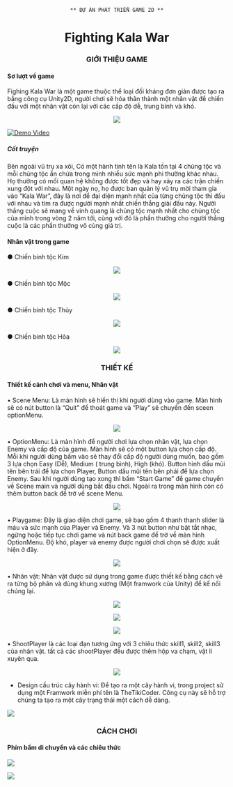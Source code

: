 
<center>

    ** DỰ ÁN PHÁT TRIỂN GAME 2D **
    
# Fighting Kala War
</center>


<center>

### **GIỚI THIỆU GAME**
    
</center>

#### Sơ lượt về game

Fighing Kala War là một game thuộc thể loại đối kháng đơn giản được tạo ra bằng công cụ Unity2D, người chơi sẽ hóa thân thành một nhân vật để chiến đấu với một nhân vật còn lại với các cấp độ dễ, trung bình và khó.

<center>
    
![](https://i.imgur.com/uSIx8Uh.png)
    
</center>


[![Demo Video](https://img.youtube.com/vi/VIDEO-AlAILQoI2pM&t=15s/0.jpg)](https://www.youtube.com/watch?v=AlAILQoI2pM&t=15s)



##### Cốt truyện

Bên ngoài vũ trụ xa xôi, Có một hành tinh tên là Kala tồn tại 4 chủng tộc và mỗi chủng tộc ẩn chứa trong mình nhiều sức mạnh phi thường khác nhau. Họ thường có mối quan hệ không được tốt đẹp và hay xảy ra các trận chiến xung đột với nhau. Một ngày nọ, họ được ban quản lý vũ trụ mời tham gia vào “Kala War”, đây là nơi để đại diện mạnh nhất của từng chủng tộc thi đấu với nhau và tìm ra được người mạnh nhất chiến thắng giải đấu này. Người thắng cuộc sẽ mang về vinh quang là chủng tộc mạnh nhất cho chủng tộc của mình trong vòng 2 năm tới, cùng với đó là phần thưởng cho người thắng cuộc là các phần thưởng vô cùng giá trị.

#### Nhân vật trong game
●	Chiến binh tộc Kim 

<center>
    
![](https://i.imgur.com/V8F0No8.png)

    
</center>


●	Chiến binh tộc Mộc
 

<center>
    
![](https://i.imgur.com/wOebeyv.png)


</center>

●	Chiến binh tộc Thủy
 

<center>
    
![](https://i.imgur.com/fVp8rMm.png)


</center>


●	Chiến binh tộc Hỏa
 

<center>
    
![](https://i.imgur.com/2QAWRjL.png)


</center>


<center>

### **THIẾT KẾ**
    
</center>

#### Thiết kế cảnh chơi và menu, Nhân vật

•	Scene Menu:  Là màn hình sẽ hiển thị khi người dùng vào game. Màn hình sẽ có nút button là “Quit” để thoát game và “Play” sẽ chuyển đến sceen optionMenu.

<center>
    
![](https://i.imgur.com/8dzJjB9.png)


</center>


•	OptionMenu: Là màn hình để người chơi lựa chọn nhân vật, lựa chọn Enemy và cấp độ của game. Màn hình sẽ có một button lựa chọn cấp độ. Mỗi khi người dùng bấm vào sẽ thay đổi cấp độ người dùng muốn, bao gồm 3 lựa chọn Easy (Dễ), Medium ( trung bình), High (khó). Button hình dấu mũi tên bên trái để lựa chọn Player, Button dấu mũi tên bên phải để lựa chọn Enemy. Sau khi người dùng tạo xong thì bấm “Start Game” để game chuyển về Scene main và người dùng bắt đầu chơi. Ngoài ra trong màn hình còn có thêm button back để trở về scene Menu.

<center>
    
![](https://i.imgur.com/PGMmwik.png)

</center>

•	Playgame: Đây là giao diện chơi game, sẽ bao gồm 4 thanh thanh slider là máu và sức mạnh của Player và Enemy. Và 3 nút button như bật tắt nhạc, ngừng hoặc tiếp tục chơi game và nút back game để trở về  màn hình OptionMenu. Độ khó, player và enemy được người chơi chọn sẽ được xuất hiện ở đây.


<center>
    
![](https://i.imgur.com/RvL8bvW.png)


</center>


•	Nhân vật: Nhân vật được sử dụng trong game được thiết kế bằng cách vẽ ra từng bộ phân và dùng khung xương (Một framwork của Unity) để kế nối chúng lại.


<center>
    
![](https://i.imgur.com/d8qNboI.png)

    
![](https://i.imgur.com/nO4iwGX.png)
    
    
![](https://i.imgur.com/7JLisTO.png)


</center>

•	ShootPlayer là các loại đạn tương ứng với 3 chiêu thức skill1, skill2, skill3 của nhân vật. tất cả các shootPlayer đều được thêm hộp va chạm, vật lí xuyên qua.


<center>
    
![](https://i.imgur.com/DeIVnBA.png)


</center>



* Design cấu trúc cây hành vi: Để tạo ra một cây hành vi, trong project sử dụng một Framwork miễn phí tên là TheTikiCoder. Công cụ này sẽ hỗ trợ chúng ta tạo ra một cây trạng thái một cách dễ dàng.


![](https://i.imgur.com/c2MQ2d7.png)








<center>

### **CÁCH CHƠI**
    
    
</center>

#### Phím bấm di chuyển và các chiêu thức

![](https://i.imgur.com/mngDKwM.png)



![](https://i.imgur.com/pg25s0d.png)





